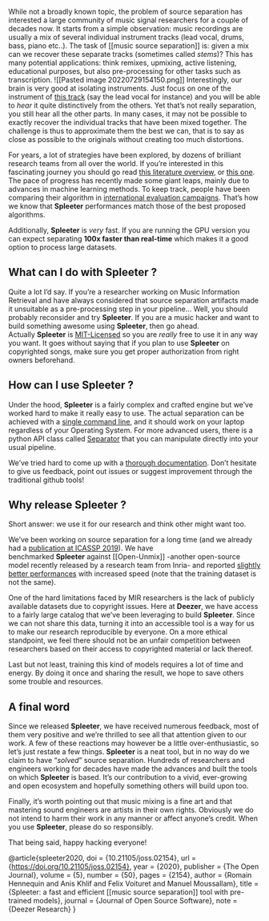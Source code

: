 While not a broadly known topic, the problem of source separation has interested a large community of music signal researchers for a couple of decades now. It starts from a simple observation: music recordings are usually a mix of several individual instrument tracks (lead vocal, drums, bass, piano etc..). The task of [[music source separation]] is: given a mix can we recover these separate tracks (sometimes called _stems_)? This has many potential applications: think remixes, upmixing, active listening, educational purposes, but also pre-processing for other tasks such as transcription.
![[Pasted image 20220729154150.png]]
Interestingly, our brain is very good at isolating instruments. Just focus on one of the instrument of [this track](https://www.deezer.com/track/2124880) (say the lead vocal for instance) and you will be able to _hear_ it quite distinctively from the others. Yet that’s not really separation, you still hear all the other parts. In many cases, it may not be possible to exactly recover the individual tracks that have been mixed together. The challenge is thus to approximate them the best we can, that is to say as close as possible to the originals without creating too much distortions.

For years, a lot of strategies have been explored, by dozens of brilliant research teams from all over the world. If you’re interested in this fascinating journey you should go read [this literature overview,](https://sigsep.github.io/literature/) or [this one](http://zafarrafii.com/Publications/Rafii-Liutkus-Stoter-Mimilakis-FitzGerald-Pardo%20-%20An%20Overview%20of%20Lead%20and%20Accompaniment%20Separation%20in%20Music%20-%202018.pdf). The pace of progress has recently made some giant leaps, mainly due to advances in machine learning methods. To keep track, people have been comparing their algorithm in [international evaluation campaigns](https://sisec18.unmix.app/#/). That’s how we know that **Spleeter** performances match those of the best proposed algorithms.

Additionally, **Spleeter** is _very_ fast. If you are running the GPU version you can expect separating **100x faster than real-time** which makes it a good option to process large datasets.

## What can I do with Spleeter ?

Quite a lot I’d say. If you’re a researcher working on Music Information Retrieval and have always considered that source separation artifacts made it unsuitable as a pre-processing step in your pipeline... Well, you should probably reconsider and try **Spleeter**. If you are a music hacker and want to build something awesome using **Spleeter**, then go ahead. Actually **Spleeter** is [MIT-Licensed](https://opensource.org/licenses/MIT) so you are _really_ free to use it in any way you want. It goes without saying that if you plan to use **Spleeter** on copyrighted songs, make sure you get proper authorization from right owners beforehand.

## How can I use Spleeter ?

Under the hood, **Spleeter** is a fairly complex and crafted engine but we’ve worked hard to make it really easy to use. The actual separation can be achieved with a [single command line](https://github.com/deezer/spleeter/wiki/2.-Getting-started#usage), and it should work on your laptop regardless of your Operating System. For more advanced users, there is a python API class called [Separator](https://github.com/deezer/spleeter/wiki/4.-API-Reference#separator) that you can manipulate directly into your usual pipeline.

We’ve tried hard to come up with a [thorough documentation](https://github.com/Deezer/spleeter/wiki). Don’t hesitate to give us feedback, point out issues or suggest improvement through the traditional github tools!

## **Why release Spleeter ?**

Short answer: we use it for our research and think other might want too.

We’ve been working on source separation for a long time (and we already had a [publication at ICASSP 2019](https://ieeexplore.ieee.org/document/8683555)). We have benchmarked **Spleeter** against [[Open-Unmix]] -another open-source model recently released by a research team from Inria- and reported [slightly better performances](http://archives.ismir.net/ismir2019/latebreaking/000036.pdf) with increased speed (note that the training dataset is not the same).

One of the hard limitations faced by MIR researchers is the lack of publicly available datasets due to copyright issues. Here at **Deezer**, we have access to a fairly large catalog that we’ve been leveraging to build **Spleeter**. Since we can not share this data, turning it into an accessible tool is a way for us to make our research reproducible by everyone. On a more ethical standpoint, we feel there should not be an unfair competition between researchers based on their access to copyrighted material or lack thereof.

Last but not least, training this kind of models requires a lot of time and energy. By doing it once and sharing the result, we hope to save others some trouble and resources.

## A final word

Since we released **Spleeter**, we have received numerous feedback, most of them very positive and we’re thrilled to see all that attention given to our work. A few of these reactions may however be a little over-enthusiastic, so let’s just restate a few things. **Spleeter** is a neat tool, but in no way do we claim to have “_solved_” source separation. Hundreds of researchers and engineers working for decades have made the advances and built the tools on which **Spleeter** is based. It’s our contribution to a vivid, ever-growing and open ecosystem and hopefully something others will build upon too.

Finally, it’s worth pointing out that music mixing is a fine art and that mastering sound engineers are artists in their own rights. Obviously we do not intend to harm their work in any manner or affect anyone’s credit. When you use **Spleeter**, please do so responsibly.

That being said, happy hacking everyone!

@article{spleeter2020,
  doi = {10.21105/joss.02154},
  url = {https://doi.org/10.21105/joss.02154},
  year = {2020},
  publisher = {The Open Journal},
  volume = {5},
  number = {50},
  pages = {2154},
  author = {Romain Hennequin and Anis Khlif and Felix Voituret and Manuel Moussallam},
  title = {Spleeter: a fast and efficient [[music source separation]] tool with pre-trained models},
  journal = {Journal of Open Source Software},
  note = {Deezer Research}
}